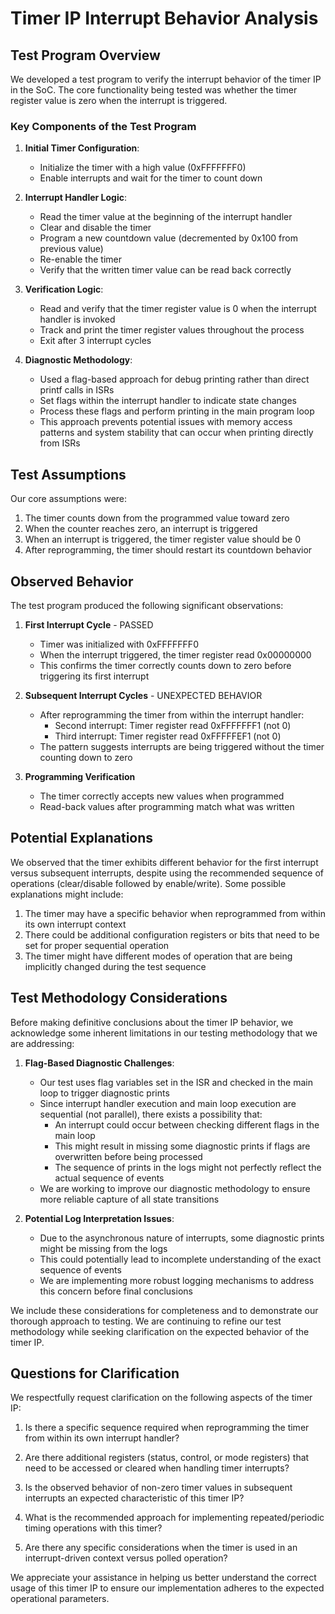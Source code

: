 # Timer IP Interrupt Behavior Analysis

## Test Program Overview

We developed a test program to verify the interrupt behavior of the timer IP in the SoC. The core functionality being tested was whether the timer register value is zero when the interrupt is triggered.

### Key Components of the Test Program

1. **Initial Timer Configuration**:
   - Initialize the timer with a high value (0xFFFFFFF0)
   - Enable interrupts and wait for the timer to count down

2. **Interrupt Handler Logic**:
   - Read the timer value at the beginning of the interrupt handler
   - Clear and disable the timer
   - Program a new countdown value (decremented by 0x100 from previous value)
   - Re-enable the timer
   - Verify that the written timer value can be read back correctly

3. **Verification Logic**:
   - Read and verify that the timer register value is 0 when the interrupt handler is invoked
   - Track and print the timer register values throughout the process
   - Exit after 3 interrupt cycles

4. **Diagnostic Methodology**:
   - Used a flag-based approach for debug printing rather than direct printf calls in ISRs
   - Set flags within the interrupt handler to indicate state changes
   - Process these flags and perform printing in the main program loop
   - This approach prevents potential issues with memory access patterns and system stability that can occur when printing directly from ISRs

## Test Assumptions

Our core assumptions were:

1. The timer counts down from the programmed value toward zero
2. When the counter reaches zero, an interrupt is triggered
3. When an interrupt is triggered, the timer register value should be 0
4. After reprogramming, the timer should restart its countdown behavior

## Observed Behavior

The test program produced the following significant observations:

1. **First Interrupt Cycle** - PASSED
   - Timer was initialized with 0xFFFFFFF0
   - When the interrupt triggered, the timer register read 0x00000000
   - This confirms the timer correctly counts down to zero before triggering its first interrupt

2. **Subsequent Interrupt Cycles** - UNEXPECTED BEHAVIOR
   - After reprogramming the timer from within the interrupt handler:
     - Second interrupt: Timer register read 0xFFFFFFF1 (not 0)
     - Third interrupt: Timer register read 0xFFFFFEF1 (not 0)
   - The pattern suggests interrupts are being triggered without the timer counting down to zero

3. **Programming Verification**
   - The timer correctly accepts new values when programmed
   - Read-back values after programming match what was written

## Potential Explanations

We observed that the timer exhibits different behavior for the first interrupt versus subsequent interrupts, despite using the recommended sequence of operations (clear/disable followed by enable/write). Some possible explanations might include:

1. The timer may have a specific behavior when reprogrammed from within its own interrupt context
2. There could be additional configuration registers or bits that need to be set for proper sequential operation
3. The timer might have different modes of operation that are being implicitly changed during the test sequence

## Test Methodology Considerations

Before making definitive conclusions about the timer IP behavior, we acknowledge some inherent limitations in our testing methodology that we are addressing:

1. **Flag-Based Diagnostic Challenges**: 
   - Our test uses flag variables set in the ISR and checked in the main loop to trigger diagnostic prints
   - Since interrupt handler execution and main loop execution are sequential (not parallel), there exists a possibility that:
     - An interrupt could occur between checking different flags in the main loop
     - This might result in missing some diagnostic prints if flags are overwritten before being processed
     - The sequence of prints in the logs might not perfectly reflect the actual sequence of events
   - We are working to improve our diagnostic methodology to ensure more reliable capture of all state transitions

2. **Potential Log Interpretation Issues**:
   - Due to the asynchronous nature of interrupts, some diagnostic prints might be missing from the logs
   - This could potentially lead to incomplete understanding of the exact sequence of events
   - We are implementing more robust logging mechanisms to address this concern before final conclusions

We include these considerations for completeness and to demonstrate our thorough approach to testing. We are continuing to refine our test methodology while seeking clarification on the expected behavior of the timer IP.

## Questions for Clarification

We respectfully request clarification on the following aspects of the timer IP:

1. Is there a specific sequence required when reprogramming the timer from within its own interrupt handler?

2. Are there additional registers (status, control, or mode registers) that need to be accessed or cleared when handling timer interrupts?

3. Is the observed behavior of non-zero timer values in subsequent interrupts an expected characteristic of this timer IP?

4. What is the recommended approach for implementing repeated/periodic timing operations with this timer?

5. Are there any specific considerations when the timer is used in an interrupt-driven context versus polled operation?

We appreciate your assistance in helping us better understand the correct usage of this timer IP to ensure our implementation adheres to the expected operational parameters.
